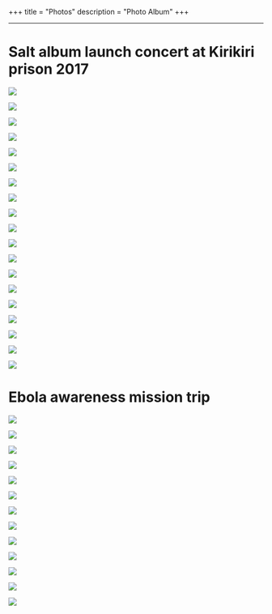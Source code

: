 +++
title = "Photos"
description = "Photo Album"
+++

---


# Salt album launch concert at Kirikiri prison 2017

![](https://www.lamboginny.org/img/photos/onstage.jpg)

![](https://www.lamboginny.org/img/photos/salt1.jpg)

![](https://www.lamboginny.org/img/photos/salt2.jpg)

![](https://www.lamboginny.org/img/photos/salt3.jpg)

![](https://www.lamboginny.org/img/photos/salt4.jpg)

![](https://www.lamboginny.org/img/photos/salt5.jpg)

![](https://www.lamboginny.org/img/photos/salt6.jpg)

![](https://www.lamboginny.org/img/photos/salt7.jpg)

![](https://www.lamboginny.org/img/photos/salt8.jpg)

![](https://www.lamboginny.org/img/photos/salt9.jpg)

![](https://www.lamboginny.org/img/photos/salt10.jpg)

![](https://www.lamboginny.org/img/photos/salt11.jpg)

![](https://www.lamboginny.org/img/photos/salt12.jpg)

![](https://www.lamboginny.org/img/photos/salt13.jpg)

![](https://www.lamboginny.org/img/photos/salt14.jpg)

![](https://www.lamboginny.org/img/photos/salt15.jpg)

![](https://www.lamboginny.org/img/photos/salt16.jpg)

![](https://www.lamboginny.org/img/photos/salt18.jpg)

![](https://www.lamboginny.org/img/photos/salt19.jpg)

# Ebola awareness mission trip

![](https://www.lamboginny.org/img/photos/ebola1.jpg)

![](https://www.lamboginny.org/img/photos/ebola2.jpg)

![](https://www.lamboginny.org/img/photos/ebola3.jpg)

![](https://www.lamboginny.org/img/photos/ebola4.jpg)

![](https://www.lamboginny.org/img/photos/ebola5.jpg)

![](https://www.lamboginny.org/img/photos/ebola6.jpg)

![](https://www.lamboginny.org/img/photos/ebola7.jpg)

![](https://www.lamboginny.org/img/photos/ebola8.jpg)

![](https://www.lamboginny.org/img/photos/ebola9.jpg)

![](https://www.lamboginny.org/img/photos/ebola10.jpg)

![](https://www.lamboginny.org/img/photos/ebola11.jpg)

![](https://www.lamboginny.org/img/photos/ebola12.jpg)

![](https://www.lamboginny.org/img/photos/ebola13.jpg)

